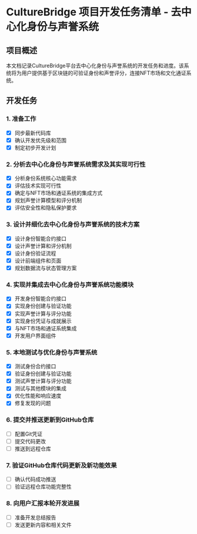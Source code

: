 # CultureBridge 项目开发任务清单 - 去中心化身份与声誉系统

## 项目概述
本文档记录CultureBridge平台去中心化身份与声誉系统的开发任务和进度。该系统将为用户提供基于区块链的可验证身份和声誉评分，连接NFT市场和文化通证系统。

## 开发任务

### 1. 准备工作
- [x] 同步最新代码库
- [x] 确认开发优先级和范围
- [x] 制定初步开发计划

### 2. 分析去中心化身份与声誉系统需求及其实现可行性
- [x] 分析身份系统核心功能需求
- [x] 评估技术实现可行性
- [x] 确定与NFT市场和通证系统的集成方式
- [x] 规划声誉计算模型和评分机制
- [x] 评估安全性和隐私保护要求

### 3. 设计并细化去中心化身份与声誉系统的技术方案
- [x] 设计身份智能合约接口
- [x] 设计声誉计算和评分机制
- [x] 设计身份验证流程
- [x] 设计前端组件和页面
- [x] 规划数据流与状态管理方案

### 4. 实现并集成去中心化身份与声誉系统功能模块
- [x] 开发身份智能合约接口
- [x] 实现身份创建与验证功能
- [x] 实现声誉计算与评分功能
- [x] 实现身份凭证与成就展示
- [x] 与NFT市场和通证系统集成
- [x] 开发用户界面组件

### 5. 本地测试与优化身份与声誉系统
- [x] 测试身份合约接口
- [x] 验证身份创建与验证功能
- [x] 测试声誉计算与评分功能
- [x] 测试与其他模块的集成
- [x] 优化性能和响应速度
- [x] 修复发现的问题

### 6. 提交并推送更新到GitHub仓库
- [ ] 配置Git凭证
- [ ] 提交代码更改
- [ ] 推送到远程仓库

### 7. 验证GitHub仓库代码更新及新功能效果
- [ ] 确认代码成功推送
- [ ] 验证远程仓库功能完整性

### 8. 向用户汇报本轮开发进展
- [ ] 准备开发总结报告
- [ ] 发送更新内容和相关文件
